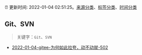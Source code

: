 :alarm_clock: 更新时间: 2022-01-04 02:51:25。[来源分类](../README.md)、[标签分类](../TAGS.md)、[时间分类](../TIMELINE.md)

## Git、SVN


> 关键字：`Git`、`SVN`



- [2022-01-04-gitee-为何如此拉夸，动不动就-502](https://www.v2ex.com/t/826002) 